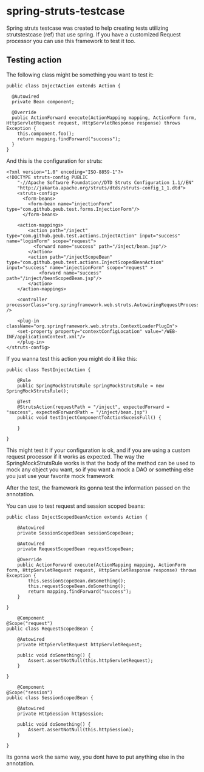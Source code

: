 spring-struts-testcase
======================

Spring struts testcase was created to help creating tests utilizing strutstestcase (ref) that use spring. If you have a customized Request processor you can use this framework to test it too.

Testing action
--------------

The following class might be something you want to test it:

    public class InjectAction extends Action {
    
      @Autowired
      private Bean component;
      
      @Override
      public ActionForward execute(ActionMapping mapping, ActionForm form, HttpServletRequest request, HttpServletResponse response) throws Exception {
        this.component.foo();
        return mapping.findForward("success");
      }
    }

And this is the configuration for struts: 

    <?xml version="1.0" encoding="ISO-8859-1"?>
    <!DOCTYPE struts-config PUBLIC
        "-//Apache Software Foundation//DTD Struts Configuration 1.1//EN"
        "http://jakarta.apache.org/struts/dtds/struts-config_1_1.dtd">
        <struts-config>
          <form-beans>
            <form-bean name="injectionForm" type="com.github.geub.test.forms.InjectionForm"/>
          </form-beans>
  
        <action-mappings>
            <action path="/inject" type="com.github.geub.test.actions.InjectAction" input="success" name="loginForm" scope="request">
              <forward name="success" path="/inject/bean.jsp"/>
            </action>
            <action path="/injectScopeBean" type="com.github.geub.test.actions.InjectScopedBeanAction" input="success" name="injectionForm" scope="request" >
            	<forward name="success" path="/inject/beanScopedBean.jsp"/>
            </action>
        </action-mappings>       
  
        <controller processorClass="org.springframework.web.struts.AutowiringRequestProcessor" />
        
        <plug-in className="org.springframework.web.struts.ContextLoaderPlugIn">
        <set-property property="contextConfigLocation" value="/WEB-INF/applicationContext.xml"/>
        </plug-in>
    </struts-config>

If you wanna test this action you might do it like this:

    public class TestInjectAction {
    
    	@Rule
    	public SpringMockStrutsRule springMockStrutsRule = new SpringMockStrutsRule();
    
    	@Test
    	@StrutsAction(requestPath = "/inject", expectedForward = "success", expectedForwardPath = "/inject/bean.jsp")
    	public void testInjectComponentToActionSucessFull() {
    		
    	}
    
    }
    
This might test it if your configuration is ok, and if you are using a custom request processor if it works as expected.
The way the SpringMockStrutsRule works is that the body of the method can be used to mock any object you want, so if you want a mock a DAO or something else you just use your favorite mock framework

After the test, the framework its gonna test the information passed on the annotation.

You can use to test request and session scoped beans:

    public class InjectScopedBeanAction extends Action {
    
    	@Autowired
    	private SessionScopedBean sessionScopeBean;
    
    	@Autowired
    	private RequestScopedBean requestScopeBean;
    
    	@Override
    	public ActionForward execute(ActionMapping mapping, ActionForm form, HttpServletRequest request, HttpServletResponse response) throws Exception {
    		this.sessionScopeBean.doSomething();
    		this.requestScopeBean.doSomething();
    		return mapping.findForward("success");
    	}
    
    }
    
        @Component
    @Scope("request")
    public class RequestScopedBean {
    
    	@Autowired
    	private HttpServletRequest httpServletRequest;
    
    	public void doSomething() {
    		Assert.assertNotNull(this.httpServletRequest);
    	}
    
    }
    
        @Component
    @Scope("session")
    public class SessionScopedBean {
    
    	@Autowired
    	private HttpSession httpSession;
    
    	public void doSomething() {
    		Assert.assertNotNull(this.httpSession);
    	}
    
    }
    
Its gonna work the same way, you dont have to put anything else in the annotation.

